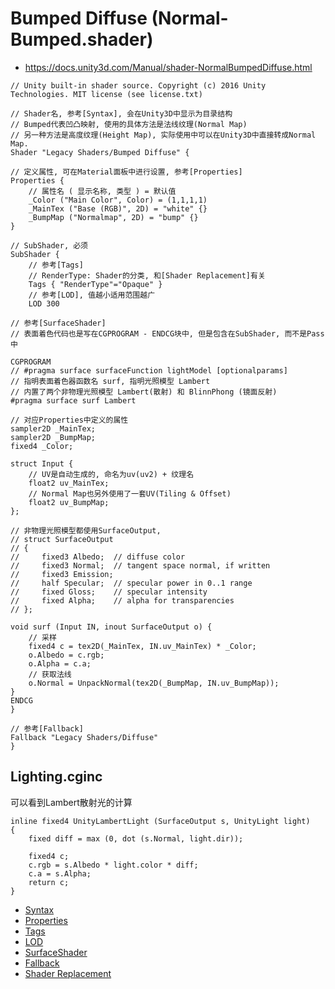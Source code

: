 # Bumped Diffuse (Normal-Bumped.shader)
* <https://docs.unity3d.com/Manual/shader-NormalBumpedDiffuse.html>

```ShaderLab
// Unity built-in shader source. Copyright (c) 2016 Unity Technologies. MIT license (see license.txt)

// Shader名, 参考[Syntax], 会在Unity3D中显示为目录结构
// Bumped代表凹凸映射, 使用的具体方法是法线纹理(Normal Map)
// 另一种方法是高度纹理(Height Map), 实际使用中可以在Unity3D中直接转成Normal Map.
Shader "Legacy Shaders/Bumped Diffuse" {

// 定义属性, 可在Material面板中进行设置, 参考[Properties]
Properties {
    // 属性名 ( 显示名称, 类型 ) = 默认值
    _Color ("Main Color", Color) = (1,1,1,1)
    _MainTex ("Base (RGB)", 2D) = "white" {}
    _BumpMap ("Normalmap", 2D) = "bump" {}
}

// SubShader, 必须
SubShader {
    // 参考[Tags]
    // RenderType: Shader的分类, 和[Shader Replacement]有关
    Tags { "RenderType"="Opaque" }
    // 参考[LOD], 值越小适用范围越广
    LOD 300

// 参考[SurfaceShader]
// 表面着色代码也是写在CGPROGRAM - ENDCG块中, 但是包含在SubShader, 而不是Pass中

CGPROGRAM
// #pragma surface surfaceFunction lightModel [optionalparams]
// 指明表面着色器函数名 surf, 指明光照模型 Lambert
// 内置了两个非物理光照模型 Lambert(散射) 和 BlinnPhong (镜面反射)
#pragma surface surf Lambert

// 对应Properties中定义的属性
sampler2D _MainTex;
sampler2D _BumpMap;
fixed4 _Color;

struct Input {
    // UV是自动生成的, 命名为uv(uv2) + 纹理名
    float2 uv_MainTex;
    // Normal Map也另外使用了一套UV(Tiling & Offset)
    float2 uv_BumpMap;
};

// 非物理光照模型都使用SurfaceOutput, 
// struct SurfaceOutput
// {
//     fixed3 Albedo;  // diffuse color
//     fixed3 Normal;  // tangent space normal, if written
//     fixed3 Emission;
//     half Specular;  // specular power in 0..1 range
//     fixed Gloss;    // specular intensity
//     fixed Alpha;    // alpha for transparencies
// };

void surf (Input IN, inout SurfaceOutput o) {
    // 采样
    fixed4 c = tex2D(_MainTex, IN.uv_MainTex) * _Color;
    o.Albedo = c.rgb;
    o.Alpha = c.a;
    // 获取法线
    o.Normal = UnpackNormal(tex2D(_BumpMap, IN.uv_BumpMap));
}
ENDCG
}

// 参考[Fallback]
Fallback "Legacy Shaders/Diffuse"
}

```

## Lighting.cginc
可以看到Lambert散射光的计算

```HLSL
inline fixed4 UnityLambertLight (SurfaceOutput s, UnityLight light)
{
    fixed diff = max (0, dot (s.Normal, light.dir));

    fixed4 c;
    c.rgb = s.Albedo * light.color * diff;
    c.a = s.Alpha;
    return c;
}
```

* [Syntax](../../../ShaderLab%20Reference/ShaderLab%20Syntax.md)
* [Properties](../../../ShaderLab%20Reference/ShaderLab%20Properties.md)
* [Tags](../../../ShaderLab%20Reference/SubShader%20Tags.md)
* [LOD](../../../ShaderLab%20Reference/SubShader%20LOD.md)
* [SurfaceShader](../../../ShaderLab%20Reference/SurfaceShader.md)
* [Fallback](../../../ShaderLab%20Reference/ShaderLab%20Fallback.md)
* [Shader Replacement](../../../ShaderLab%20Reference/Shader%20Replacement.md)
